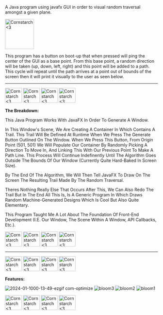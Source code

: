   A Java program using javafx GUI in order to visual random traversal amongst a given plane.

<img src="https://github.com/Kingerthanu/java_VisualizingRandomGrowth/assets/76754592/b111f1ca-102c-4364-b178-b557e34c406a" alt="Cornstarch <3" width="95" height="99">

 This program has a button on boot-up that when pressed will ping the center of the GUI as a base point. From this base point, a random direction will be taken (up, down, left, right) and this point will be added to a path. This cycle will repeat until the path arrives at a point out of bounds of the screen then it will print it visually to the user as seen below.

----------------------------------------------
<img src="https://github.com/Kingerthanu/java_VisualizingRandomGrowth/assets/76754592/d2e318cd-2e70-464a-9020-7cf7b3442a91" alt="Cornstarch <3" width="55" height="49"> <img src="https://github.com/Kingerthanu/java_VisualizingRandomGrowth/assets/76754592/d2e318cd-2e70-464a-9020-7cf7b3442a91" alt="Cornstarch <3" width="55" height="49"> <img src="https://github.com/Kingerthanu/java_VisualizingRandomGrowth/assets/76754592/d2e318cd-2e70-464a-9020-7cf7b3442a91" alt="Cornstarch <3" width="55" height="49"> <img src="https://github.com/Kingerthanu/java_VisualizingRandomGrowth/assets/76754592/d2e318cd-2e70-464a-9020-7cf7b3442a91" alt="Cornstarch <3" width="55" height="49">




**The Breakdown:**

  This Java Program Works With JavaFX In Order To Generate A Window.

  In This Window's Scene, We Are Creating A Container In Which Contains A Trail. This Trail Will Be Defined At Runtime When We Press The Generate Button Outlined On The Window. When We Press This Button, From Origin Point (501, 501) We Will Populate Our Container By Randomly Picking A Direction To Move In, And Linking This With Our Previous Point To Make A Path Line. This Process Will Continue Indefinently Until The Algorithm Goes Outside The Bounds Of Our Window (Currently Quite Hard-Baked In Screen Size).

  By The End Of The Algorithm, We Will Then Tell JavaFX To Draw On The Screen The Resulting Trail Made By The Random Traversal.

  Theres Nothing Really Else That Occurs After This, We Can Also Redo The Trail But In The End All This Is, Is A Generic Program In Which Draws Random Machine-Generated Designs Which Is Cool But Also Quite Elementary.

  This Program Taught Me A Lot About The Foundation Of Front-End Development (I.E. Our Window, The Scene Within A Window, API Callbacks, Etc.).



<img src="https://github.com/Kingerthanu/java_VisualizingRandomGrowth/assets/76754592/f35caa51-9e9e-468f-80ec-ee633f666080" alt="Cornstarch <3" width="55" height="49"> <img src="https://github.com/Kingerthanu/java_VisualizingRandomGrowth/assets/76754592/f35caa51-9e9e-468f-80ec-ee633f666080" alt="Cornstarch <3" width="55" height="49"> <img src="https://github.com/Kingerthanu/java_VisualizingRandomGrowth/assets/76754592/f35caa51-9e9e-468f-80ec-ee633f666080" alt="Cornstarch <3" width="55" height="49"> <img src="https://github.com/Kingerthanu/java_VisualizingRandomGrowth/assets/76754592/f35caa51-9e9e-468f-80ec-ee633f666080" alt="Cornstarch <3" width="55" height="49">

----------------------------------------------

<img src="https://github.com/Kingerthanu/java_VisualizingRandomGrowth/assets/76754592/6d4ff190-340c-43f0-a301-dcba37f2f795" alt="Cornstarch <3" width="55" height="49"> <img src="https://github.com/Kingerthanu/java_VisualizingRandomGrowth/assets/76754592/6d4ff190-340c-43f0-a301-dcba37f2f795" alt="Cornstarch <3" width="55" height="49"> <img src="https://github.com/Kingerthanu/java_VisualizingRandomGrowth/assets/76754592/6d4ff190-340c-43f0-a301-dcba37f2f795" alt="Cornstarch <3" width="55" height="49"> <img src="https://github.com/Kingerthanu/java_VisualizingRandomGrowth/assets/76754592/6d4ff190-340c-43f0-a301-dcba37f2f795" alt="Cornstarch <3" width="55" height="49">



**Features:**

![2024-01-1000-13-49-ezgif com-optimize](https://github.com/Kingerthanu/java_VisualizingRandomGrowth/assets/76754592/59c2d36c-099e-4bf4-8eb0-0c2916ee955b)
![bloom3](https://github.com/Kingerthanu/java_VisualizingRandomGrowth/assets/76754592/73399780-b0d5-4290-a1ba-c24b7a062b94)
![bloom2](https://github.com/Kingerthanu/java_VisualizingRandomGrowth/assets/76754592/7b985ccc-a7b7-44cf-b3db-91e4041071e9)
![bloom1](https://github.com/Kingerthanu/java_VisualizingRandomGrowth/assets/76754592/ba87dc2c-e3e1-43d7-8dfe-f44cc8733405)



<img src="https://github.com/Kingerthanu/java_VisualizingRandomGrowth/assets/76754592/a885244c-2e3d-4566-aff6-1f8ebe2bc450" alt="Cornstarch <3" width="55" height="49"> <img src="https://github.com/Kingerthanu/java_VisualizingRandomGrowth/assets/76754592/a885244c-2e3d-4566-aff6-1f8ebe2bc450" alt="Cornstarch <3" width="55" height="49"> <img src="https://github.com/Kingerthanu/java_VisualizingRandomGrowth/assets/76754592/a885244c-2e3d-4566-aff6-1f8ebe2bc450" alt="Cornstarch <3" width="55" height="49"> <img src="https://github.com/Kingerthanu/java_VisualizingRandomGrowth/assets/76754592/a885244c-2e3d-4566-aff6-1f8ebe2bc450" alt="Cornstarch <3" width="55" height="49">

